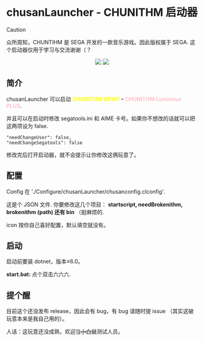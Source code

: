 <center><h1>chusanLauncher - CHUNITHM 启动器</h1></center>

> [!Caution]
>
> 众所周知，CHUNTIHM 是 SEGA 开发的一款音乐游戏。因此版权属于 SEGA.
> 这个启动器仅用于学习与交流谢谢（？

<center>
<img src="https://img.shields.io/badge/LICENSE-MIT-green">
<img src="https://img.shields.io/badge/Coding-PowerShell-blue">
</center>

## 简介
chusanLauncher 可以启动 <strong><font color="yellow">CHUNITHM NEW!!</font> - <font color="pink">CHUNITHM Luminous PLUS</font></strong>.

并且可以在启动时修改 segatools.ini 和 AIME 卡号。如果你不想改的话就可以把这两项设为 false.

    "needChangeUser": false,
    "needChangeSegatools": false

修改完后打开启动器，就不会提示让你修改这俩玩意了。

## 配置

Config 在 './Configure/chusanLauncher/chusanconfig.clconfig'.

这是个 JSON 文件. 你要修改这几个项目： <strong>startscript, needBrokenithm, brokenithm (path) 还有 bin</strong> （挺麻烦的.

icon 按你自己喜好配置，默认填空就没有。

## 启动

启动前要装 dotnet，版本≤6.0。

<strong>start.bat: </strong>点个双击六六六.

## 提个醒
目前这个还没发布 release，因此会有 bug，有 bug 请随时提 issue （其实这破玩意本来是我自己用的）。

人话：这玩意还没成熟，欢迎当~~小白鼠~~测试人员。